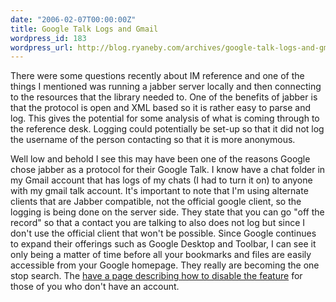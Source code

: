 ```yaml
---
date: "2006-02-07T00:00:00Z"
title: Google Talk Logs and Gmail
wordpress_id: 183
wordpress_url: http://blog.ryaneby.com/archives/google-talk-logs-and-gmail/
---
```

There were some questions recently about IM reference and one of the things I mentioned was running a jabber server locally and then connecting to the resources that the library needed to. One of the benefits of jabber is that the protocol is open and XML based so it is rather easy to parse and log. This gives the potential for some analysis of what is coming through to the reference desk. Logging could potentially be set-up so that it did not log the username of the person contacting so that it is more anonymous.

Well low and behold I see this may have been one of the reasons Google chose jabber as a protocol for their Google Talk. I know have a chat folder in my Gmail account that has logs of my chats (I had to turn it on) to anyone with my gmail talk account. It's important to note that I'm using alternate clients that are Jabber compatible, not the official google client, so the logging is being done on the server side. They state that you can go "off the record" so that a contact you are talking to also does not log but since I don't use the official client that won't be possible. Since Google continues to expand their offerings such as Google Desktop and Toolbar, I can see it only being a matter of time before all your bookmarks and files are easily accessible from your Google homepage. They really are becoming the one stop search. The <a href="http://mail.google.com/support/bin/answer.py?ctx=%67mail&hl=en&answer=29290">have a page describing how to disable the feature</a> for those of you who don't have an account.
